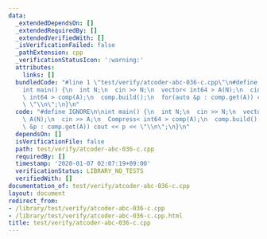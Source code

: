 ```yaml
---
data:
  _extendedDependsOn: []
  _extendedRequiredBy: []
  _extendedVerifiedWith: []
  _isVerificationFailed: false
  _pathExtension: cpp
  _verificationStatusIcon: ':warning:'
  attributes:
    links: []
  bundledCode: "#line 1 \"test/verify/atcoder-abc-036-c.cpp\"\n#define IGNORE\n\n\
    int main() {\n  int N;\n  cin >> N;\n  vector< int64 > A(N);\n  cin >> A;\n  Compress<\
    \ int64 > comp(A);\n  comp.build();\n  for(auto &p : comp.get(A)) cout << p <<\
    \ \"\\n\";\n}\n"
  code: "#define IGNORE\n\nint main() {\n  int N;\n  cin >> N;\n  vector< int64 >\
    \ A(N);\n  cin >> A;\n  Compress< int64 > comp(A);\n  comp.build();\n  for(auto\
    \ &p : comp.get(A)) cout << p << \"\\n\";\n}\n"
  dependsOn: []
  isVerificationFile: false
  path: test/verify/atcoder-abc-036-c.cpp
  requiredBy: []
  timestamp: '2020-01-07 02:07:19+09:00'
  verificationStatus: LIBRARY_NO_TESTS
  verifiedWith: []
documentation_of: test/verify/atcoder-abc-036-c.cpp
layout: document
redirect_from:
- /library/test/verify/atcoder-abc-036-c.cpp
- /library/test/verify/atcoder-abc-036-c.cpp.html
title: test/verify/atcoder-abc-036-c.cpp
---
```


